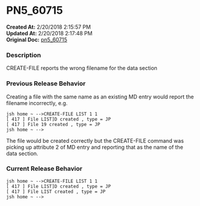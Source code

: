 # PN5_60715

**Created At:** 2/20/2018 2:15:57 PM  
**Updated At:** 2/20/2018 2:17:48 PM  
**Original Doc:** [pn5_60715](https://docs.jbase.com/release-notes/pn5_60715)  


### Description

CREATE-FILE reports the wrong filename for the data section



### Previous Release Behavior

Creating a file with the same name as an existing MD entry would report the filename incorrectly, e.g.

```
jsh home ~ -->CREATE-FILE LIST 1 1
[ 417 ] File LIST]D created , type = JP
[ 417 ] File 19 created , type = JP
jsh home ~ -->
```

The file would be created correctly but the CREATE-FILE command was picking up attribute 2 of MD entry and reporting that as the name of the data section.



### Current Release Behavior

```
jsh home ~ -->CREATE-FILE LIST 1 1
[ 417 ] File LIST]D created , type = JP
[ 417 ] File LIST created , type = JP
jsh home ~ -->
```
